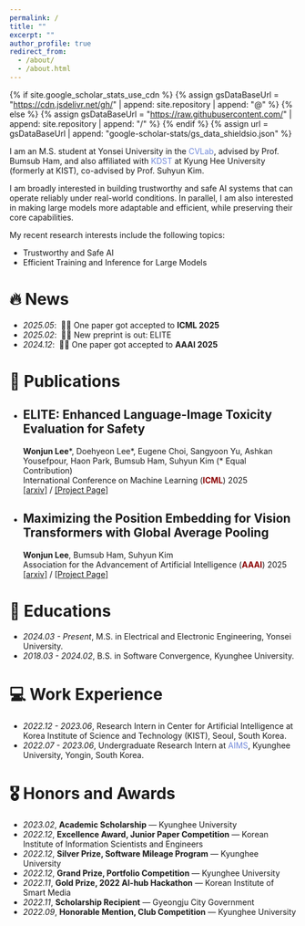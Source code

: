 ```yaml
---
permalink: /
title: ""
excerpt: ""
author_profile: true
redirect_from: 
  - /about/
  - /about.html
---
```


{% if site.google_scholar_stats_use_cdn %}
{% assign gsDataBaseUrl = "https://cdn.jsdelivr.net/gh/" | append: site.repository | append: "@" %}
{% else %}
{% assign gsDataBaseUrl = "https://raw.githubusercontent.com/" | append: site.repository | append: "/" %}
{% endif %}
{% assign url = gsDataBaseUrl | append: "google-scholar-stats/gs_data_shieldsio.json" %}

<span class='anchor' id='about-me'></span>

I am an M.S. student at Yonsei University in the <a href="https://cvlab.yonsei.ac.kr/" style="color: #7289da; text-decoration: none;">CVLab</a>, advised by Prof. Bumsub Ham, and also affiliated with <a href="https://kdst.re.kr/" style="color: #7289da; text-decoration: none;">KDST</a> at Kyung Hee University (formerly at KIST), co-advised by Prof. Suhyun Kim.

I am broadly interested in building trustworthy and safe AI systems that can operate reliably under real-world conditions. In parallel, I am also interested in making large models more adaptable and efficient, while preserving their core capabilities.

My recent research interests include the following topics:
* Trustworthy and Safe AI
* Efficient Training and Inference for Large Models

# 🔥 News
- *2025.05*: &nbsp;🎉🎉 One paper got accepted to **ICML 2025**  
- *2025.02*: &nbsp;🎉🎉 New preprint is out: ELITE
- *2024.12*: &nbsp;🎉🎉 One paper got accepted to **AAAI 2025**  

# 📝 Publications 
* ## ELITE: Enhanced Language-Image Toxicity Evaluation for Safety <br>
   **Wonjun Lee**\*, Doehyeon Lee\*, Eugene Choi, Sangyoon Yu, Ashkan Yousefpour, Haon Park, Bumsub Ham, Suhyun Kim (* Equal Contribution) <br>
   International Conference on Machine Learning (<span style="color:darkred">**ICML**</span>) 2025  <br>
   [[arxiv]](https://arxiv.org/abs/2502.04757) / [[Project Page]](https://velpegor.github.io/ELITE)

* ## Maximizing the Position Embedding for Vision Transformers with Global Average Pooling <br>
   **Wonjun Lee**, Bumsub Ham, Suhyun Kim <br>
   Association for the Advancement of Artificial Intelligence (<span style="color:darkred">**AAAI**</span>) 2025  <br>
   [[arxiv]](https://arxiv.org/abs/2502.02919) / [[Project Page]](https://velpegor.github.io/MPVG) 

# 📖 Educations
- *2024.03 - Present*, M.S. in Electrical and Electronic Engineering, Yonsei University.
- *2018.03 - 2024.02*, B.S. in Software Convergence, Kyunghee University.

# 💻 Work Experience
- *2022.12 - 2023.06*, Research Intern in Center for Artificial Intelligence at Korea Institute of Science and Technology (KIST), Seoul, South Korea. 
- *2022.07 - 2023.06*, Undergraduate Research Intern at <a href="https://sites.google.com/view/khu-aims/home/" style="color: #7289da; text-decoration: none;">AIMS</a>, Kyunghee University, Yongin, South Korea.

# 🎖 Honors and Awards
- *2023.02*, **Academic Scholarship** — Kyunghee University  
- *2022.12*, **Excellence Award, Junior Paper Competition** — Korean Institute of Information Scientists and Engineers  
- *2022.12*, **Silver Prize, Software Mileage Program** — Kyunghee University  
- *2022.12*, **Grand Prize, Portfolio Competition** — Kyunghee University  
- *2022.11*, **Gold Prize, 2022 AI-hub Hackathon** — Korean Institute of Smart Media  
- *2022.11*, **Scholarship Recipient** — Gyeongju City Government  
- *2022.09*, **Honorable Mention, Club Competition** — Kyunghee University  


